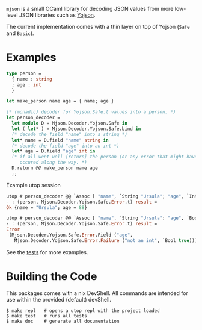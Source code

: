 `mjson` is a small OCaml library for decoding JSON values from more low-level 
JSON libraries such as [Yojson](https://github.com/ocaml-community/yojson).

The current implementation comes with a thin layer on top of Yojson (`Safe` and
`Basic`).

# Examples

```ocaml
type person =
  { name : string
  ; age : int
  }

let make_person name age = { name; age }

(* (monadic) decoder for Yojson.Safe.t values into a person. *)
let person_decoder =
  let module D = Mjson.Decoder.Yojson.Safe in
  let ( let* ) = Mjson.Decoder.Yojson.Safe.bind in
  (* decode the field "name" into a string *)
  let* name = D.field "name" string in
  (* decode the field "age" into an int *)
  let* age = D.field "age" int in
  (* if all went well [return] the person (or any error that might have
     occured along the way. *)
  D.return @@ make_person name age
  ;;
```

Example utop session

```ocaml
utop # person_decoder @@ `Assoc [ "name", `String "Ursula"; "age", `Int 88];;
- : (person, Mjson.Decoder.Yojson.Safe.Error.t) result =
Ok {name = "Ursula"; age = 88}

utop # person_decoder @@ `Assoc [ "name", `String "Ursula"; "age", `Bool true];;
- : (person, Mjson.Decoder.Yojson.Safe.Error.t) result =
Error
 (Mjson.Decoder.Yojson.Safe.Error.Field ("age",
   Mjson.Decoder.Yojson.Safe.Error.Failure ("not an int", `Bool true)))


```

See the [tests](./test/decoder.ml) for more examples.

# Building the Code

This packages comes with a nix DevShell.  All commands are intended for use 
within the provided (default) devShell.

```shell
$ make repl   # opens a utop repl with the project loaded
$ make test   # runs all tests
$ make doc    # generate all documentation
```
